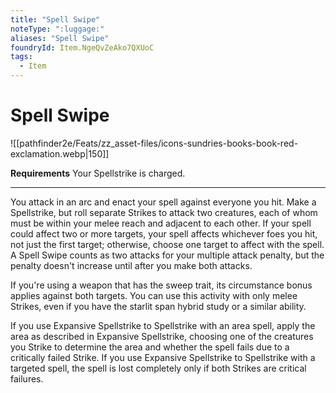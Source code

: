 ```yaml
---
title: "Spell Swipe"
noteType: ":luggage:"
aliases: "Spell Swipe"
foundryId: Item.NgeQvZeAko7QXUoC
tags:
  - Item
---
```


# Spell Swipe
![[pathfinder2e/Feats/zz_asset-files/icons-sundries-books-book-red-exclamation.webp|150]]

**Requirements** Your Spellstrike is charged.

* * *

You attack in an arc and enact your spell against everyone you hit. Make a Spellstrike, but roll separate Strikes to attack two creatures, each of whom must be within your melee reach and adjacent to each other. If your spell could affect two or more targets, your spell affects whichever foes you hit, not just the first target; otherwise, choose one target to affect with the spell. A Spell Swipe counts as two attacks for your multiple attack penalty, but the penalty doesn't increase until after you make both attacks.

If you're using a weapon that has the sweep trait, its circumstance bonus applies against both targets. You can use this activity with only melee Strikes, even if you have the starlit span hybrid study or a similar ability.

If you use Expansive Spellstrike to Spellstrike with an area spell, apply the area as described in Expansive Spellstrike, choosing one of the creatures you Strike to determine the area and whether the spell fails due to a critically failed Strike. If you use Expansive Spellstrike to Spellstrike with a targeted spell, the spell is lost completely only if both Strikes are critical failures.
